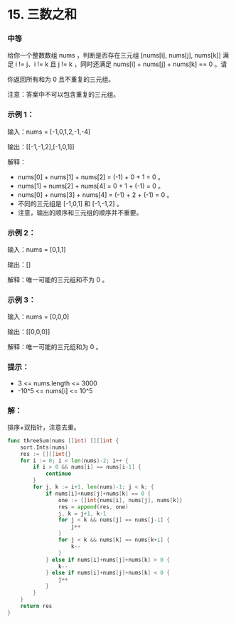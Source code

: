# 15. 三数之和

### 中等

给你一个整数数组 nums ，判断是否存在三元组 [nums[i], nums[j], nums[k]] 满足 i != j、i != k 且 j != k ，同时还满足 nums[i] + nums[j] + nums[k] == 0 。请

你返回所有和为 0 且不重复的三元组。

注意：答案中不可以包含重复的三元组。

### 示例 1：

输入：nums = [-1,0,1,2,-1,-4]

输出：[[-1,-1,2],[-1,0,1]]

解释：
- nums[0] + nums[1] + nums[2] = (-1) + 0 + 1 = 0 。
- nums[1] + nums[2] + nums[4] = 0 + 1 + (-1) = 0 。
- nums[0] + nums[3] + nums[4] = (-1) + 2 + (-1) = 0 。
- 不同的三元组是 [-1,0,1] 和 [-1,-1,2] 。
- 注意，输出的顺序和三元组的顺序并不重要。

### 示例 2：

输入：nums = [0,1,1]

输出：[]

解释：唯一可能的三元组和不为 0 。

### 示例 3：

输入：nums = [0,0,0]

输出：[[0,0,0]]

解释：唯一可能的三元组和为 0 。
 
### 提示：
- 3 <= nums.length <= 3000
- -10^5 <= nums[i] <= 10^5

### 解：

排序+双指针，注意去重。

```go
func threeSum(nums []int) [][]int {
	sort.Ints(nums)
	res := [][]int{}
	for i := 0; i < len(nums)-2; i++ {
		if i > 0 && nums[i] == nums[i-1] {
			continue
		}
		for j, k := i+1, len(nums)-1; j < k; {
			if nums[i]+nums[j]+nums[k] == 0 {
				one := []int{nums[i], nums[j], nums[k]}
				res = append(res, one)
				j, k = j+1, k-1
				for j < k && nums[j] == nums[j-1] {
					j++
				}
				for j < k && nums[k] == nums[k+1] {
					k--
				}
			} else if nums[i]+nums[j]+nums[k] > 0 {
				k--
			} else if nums[i]+nums[j]+nums[k] < 0 {
				j++
			}
		}
	}
	return res
}